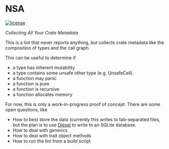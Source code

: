 # NSA

[![license](https://img.shields.io/github/license/mashape/apistatus.svg?maxAge=2592000)](https://github.com/llogiq/nsa)

*Collecting All Your Crate Metadata*

This is a lint that never reports anything, but collects crate metadata like
the composition of types and the call graph.

This can be useful to determine if

* a type has inherent mutability
* a type contains some unsafe other type (e.g. UnsafeCell)
* a function may panic
* a function is pure
* a function is recursive
* a function allocates memory

For now, this is only a work-in-progress proof of concept. There are some open
questions, like

* How to best store the data (currently this writes to tab-separated files, but
the plan is to use [Diesel](http://diesel.rs) to write to an SQLite database.
* How to deal with generics
* How to deal with trait object methods
* How to run the lint from a build script
